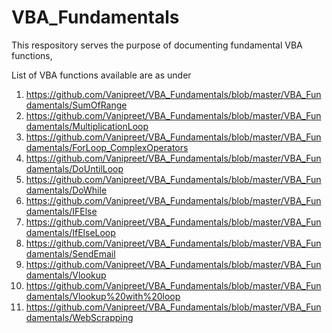 # VBA_Fundamentals
This respository serves the purpose of documenting fundamental VBA functions, 

List of VBA functions available are as under

1. https://github.com/Vanipreet/VBA_Fundamentals/blob/master/VBA_Fundamentals/SumOfRange 
2. https://github.com/Vanipreet/VBA_Fundamentals/blob/master/VBA_Fundamentals/MultiplicationLoop
3. https://github.com/Vanipreet/VBA_Fundamentals/blob/master/VBA_Fundamentals/ForLoop_ComplexOperators
4. https://github.com/Vanipreet/VBA_Fundamentals/blob/master/VBA_Fundamentals/DoUntilLoop
5. https://github.com/Vanipreet/VBA_Fundamentals/blob/master/VBA_Fundamentals/DoWhile
6. https://github.com/Vanipreet/VBA_Fundamentals/blob/master/VBA_Fundamentals/IFElse
7. https://github.com/Vanipreet/VBA_Fundamentals/blob/master/VBA_Fundamentals/IfElseLoop
8. https://github.com/Vanipreet/VBA_Fundamentals/blob/master/VBA_Fundamentals/SendEmail
9. https://github.com/Vanipreet/VBA_Fundamentals/blob/master/VBA_Fundamentals/Vlookup
10. https://github.com/Vanipreet/VBA_Fundamentals/blob/master/VBA_Fundamentals/Vlookup%20with%20loop
11. https://github.com/Vanipreet/VBA_Fundamentals/blob/master/VBA_Fundamentals/WebScrapping
 
